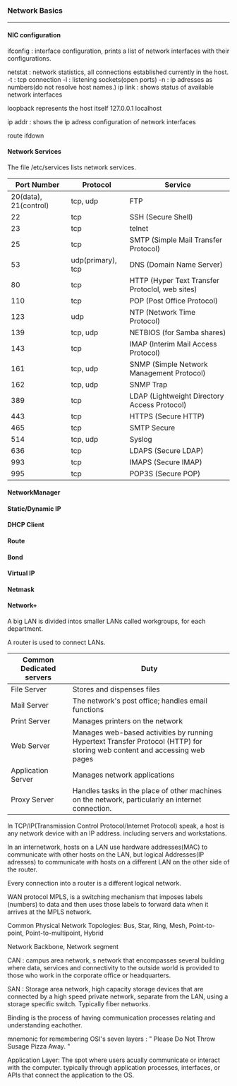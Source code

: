 ### Network Basics
____

#### NIC configuration

ifconfig : interface configuration, prints a list of network interfaces with their configurations.

netstat : network statistics, all connections established currently in the host. -t : tcp connection  -l : listening sockets(open ports) 
          -n : ip adresses as numbers(do not resolve host names.)
ip link : shows status of available network interfaces

loopback represents the host itself 127.0.0.1 localhost

ip addr : shows the ip adress configuration of network interfaces

route 
ifdown

#### Network Services

The file /etc/services lists network services.

| Port Number | Protocol | Service |
| --- | --- | --- |
| 20(data), 21(control) | tcp, udp | FTP |
| 22 | tcp | SSH (Secure Shell) |
| 23 | tcp | telnet |
| 25 | tcp | SMTP (Simple Mail Transfer Protocol) |
| 53 | udp(primary), tcp | DNS (Domain Name Server) |
| 80 | tcp | HTTP (Hyper Text Transfer Protoclol, web sites) |
| 110 | tcp | POP (Post Office Protocol) |
| 123 | udp | NTP (Network Time Protocol) |
| 139 | tcp, udp | NETBIOS (for Samba shares) |
| 143 | tcp | IMAP (Interim Mail Access Protocol) |
| 161 | tcp, udp | SNMP (Simple Network Management Protocol) |
| 162 | tcp, udp | SNMP Trap |
| 389 | tcp | LDAP (Lightweight Directory Access Protocol) |
| 443 | tcp | HTTPS (Secure HTTP) |
| 465 | tcp | SMTP Secure |
| 514 | tcp, udp | Syslog |
| 636 | tcp | LDAPS (Secure LDAP) |
| 993 | tcp | IMAPS (Secure IMAP) |
| 995 | tcp | POP3S (Secure POP) |


#### NetworkManager

#### Static/Dynamic IP

#### DHCP Client

#### Route

#### Bond

#### Virtual IP

#### Netmask

#### Network+

A big LAN is divided intos smaller LANs called workgroups, for each department.

A router is used to connect LANs.

| Common Dedicated servers | Duty |
| --- | --- |
| File Server | Stores and dispenses files |
| Mail Server | The network's post office; handles email functions |
| Print Server | Manages printers on the network |
| Web Server | Manages web-based activities by running Hypertext Transfer Protocol (HTTP) for storing web content and accessing web pages |
| Application Server | Manages network applications |
| Proxy Server | Handles tasks in the place of other machines on the network, particularly an internet connection. |

In TCP/IP(Transmission Control Protocol/Internet Protocol) speak, a host is any network device with an IP address. including servers and workstations.

In an internetwork, hosts on a LAN use hardware addresses(MAC) to communicate with other hosts on the LAN, but logical Addresses(IP adresses) to communicate with hosts on a different LAN on the other side of the router.

Every connection into a router is a different logical network.

WAN protocol MPLS, is a switching mechanism that imposes labels (numbers) to data and then uses those labels to forward data when it arrives at the MPLS network. 

Common Physical Network Topologies: Bus, Star, Ring, Mesh, Point-to-point, Point-to-multipoint, Hybrid

Network Backbone, Network segment

CAN : campus area network, s network that encompasses several building where data, services and connectivity to the outside
world is provided to those who work in the corporate office or headquarters.

SAN : Storage area network, high capacity storage devices that are connected by a high speed private network, separate from the LAN, using a storage specific switch. Typically fiber networks.

Binding is the process of having communication processes relating and understanding eachother.

mnemonic for remembering OSI's seven layers : " Please Do Not Throw Susage Pizza Away. "

Application Layer: The spot where users acually communicate or interact with the computer. typically through application processes, interfaces, or APIs that connect the application to the OS.


